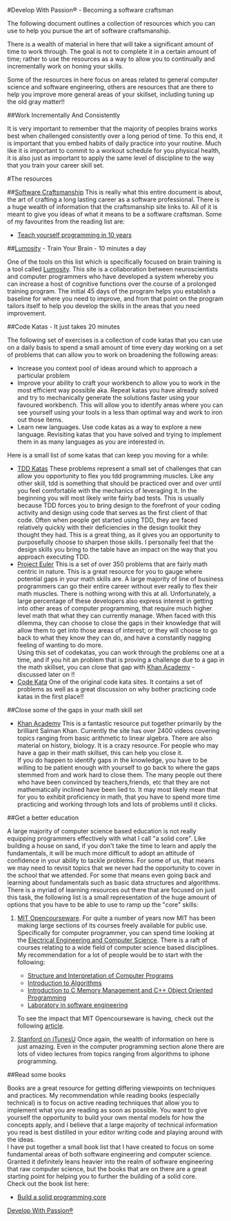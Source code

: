 #Develop With Passion® - Becoming a software craftsman

The following document outlines a collection of resources which you can use to help you pursue the art of software craftsmanship.  

There is a wealth of material in here that will take a significant amount of time to work through. The goal is not to complete it in a certain amount of time; rather to use the resources as a way to allow you to continually and incrementally work on honing your skills.  

Some of the resources in here focus on areas related to general computer science and software engineering, others are resources that are there to help you improve more general areas of your skillset, including tuning up the old gray matter!!

##Work Incrementally And Consistently  

It is very important to remember that the majority of peoples brains works best when challenged consistently over a long period of time. To this end, it is important that you embed habits of daily practice into your routine. Much like it is important to commit to a workout schedule for you physical health, it is also just as important to apply the same level of discipline to the way that you train your career skill set.

#The resources

##[Software Craftsmanship](http://manifesto.softwarecraftsmanship.org/main/reading)
This is really what this entire document is about, the art of crafting a long lasting career as a software professional. There is a huge wealth of information that the craftsmanship site links to. All of it is meant to give you ideas of what it means to be a software craftsman. Some of my favourites from the reading list are:  

  * [Teach yourself programming in 10 years](http://norvig.com/21-days.html)

##[Lumosity](http://www.lumosity.com/) - Train Your Brain - 10 minutes a day

One of the tools on this list which is specifically focused on brain training is a tool called [Lumosity](http://www.lumosity.com/). This site is a collaboration between neuroscientists and computer programmers who have developed a system whereby you can increase a host of cognitive functions over the course of a prolonged training program. The initial 45 days of the program helps you establish a baseline for where you need to improve, and from that point on the program tailors
itself to help you develop the skills in the areas that you need improvement.

##Code Katas - It just takes 20 minutes

The following set of exercises is a collection of code katas that you can use on a daily basis to spend a small amount of time every day working on a set of problems that can allow you to work on broadening the following areas:  

  * Increase you context pool of ideas around which to approach a particular problem
  * Improve your ability to craft your workbench to allow you to work in the most efficient way possible aka. Repeat katas you have already solved and try to mechanically generate the solutions faster using your favoured workbench. This will allow you to identify areas where you can see yourself using your tools in a less than optimal way and work to iron out those items.
  * Learn new languages. Use code katas as a way to explore a new language. Revisiting katas that you have solved and trying to implement them in as many languages as you are interested in.

Here is a small list of some katas that can keep you moving for a while:

* [TDD Katas](http://sites.google.com/site/tddproblems/all-problems-1)
  These problems represent a small set of challenges that can allow you opportunity to flex you tdd programming muscles. Like any other skill, tdd is something that should be practiced over and over until you feel comfortable with the mechanics of leveraging it. In the beginning you will most likely write fairly bad tests. This is usually because TDD forces you to bring design to the forefront of your coding activity and design using code that serves as the first client of that code.
  Often when people get started using TDD, they are faced relatively quickly with their deficiencies in the design toolkit they thought they had. This is a great thing, as it gives you an opportunity to purposefully choose to sharpen those skills. I personally feel that the design skills you bring to the table have an impact on the way that you approach executing TDD. 
* [Project Euler](http://projecteuler.net/)
  This is a set of over 350 problems that are fairly math centric in nature. This is a great resource for you to gauge where potential gaps in your math skills are. A large majority of line of business programmers can go their entire career without ever really to flex their math muscles. There is nothing wrong with this at all. Unfortunately, a large percentage of these developers also express interest in getting into other areas of computer programming, that require much higher level
  math that what they can currently manage. When faced with this dilemma, they can choose to close the gaps in their knowledge that will allow them to get into those areas of interest; or they will choose to go back to what they know they can do, and have a constantly nagging feeling of wanting to do more.  
  Using this set of codekatas, you can work through the problems one at a time, and if you hit an problem that is proving a challenge due to a gap in the math skillset, you can close that gap with [Khan Academy](http://www.khanacademy.org/) - discussed later on !!
* [Code Kata](http://codekata.pragprog.com/)
  One of the original code kata sites. It contains a set of problems as well as a great discussion on why bother practicing code katas in the first place!!


##Close some of the gaps in your math skill set

* [Khan Academy](http://www.khanacademy.org/)
  This is a fantastic resource put together primarily by the brilliant Salman Khan. Currently the site has over 2400 videos covering topics ranging from basic arithmetic to linear algebra. There are also material on history, biology. It is a crazy resource. For people who may have a gap in their math skillset, this can help you close it.  
  If you do happen to identify gaps in the knowledge, you have to be willing to be patient enough with yourself to go back to where the gaps stemmed from and work hard to close them. The many people out there who have been convinced by teachers,friends, etc that they are not mathematically inclined have been lied to. It may most likely mean that for you to exhibit proficiency in math, that you have to spend more time practicing and working through lots and lots of problems until it
  clicks. 

##Get a better education

A large majority of computer science based education is not really equipping programmers effectively with what I call "a solid core". Like building a house on sand, if you don't take the time to learn and apply the fundamentals, it will be much more difficult to adopt an attitude of confidence in your ability to tackle problems. For some of us, that means we may need to revisit topics that we never had the opportunity to cover in the school that we attended. For some that
  means even going back and learning about fundamentals such as basic data structures and algorithms. There is a myriad of learning resources out there that are focused on just this task, the following list is a small representation of the huge amount of options that you have to be able to use to ramp up the "core" skills:

1. [MIT Opencourseware](http://ocw.mit.edu/). 
   For quite a number of years now MIT has been making large sections of its courses freely available for public use. Specifically for computer programmer, you can spend time looking at the [Electrical Engineering and Computer Science](http://ocw.mit.edu/courses/electrical-engineering-and-computer-science). There is a raft of courses relating to a wide field of computer science based disciplines. My recommendation for a lot of people would be to start with the following:
   * [Structure and Interpretation of Computer Programs](http://ocw.mit.edu/courses/electrical-engineering-and-computer-science/6-001-structure-and-interpretation-of-computer-programs-spring-2005)
   * [Introduction to Algorithms](http://ocw.mit.edu/courses/electrical-engineering-and-computer-science/6-006-introduction-to-algorithms-spring-2008)
   * [Introduction to C Memory Management and C++ Object Oriented Programming](http://ocw.mit.edu/courses/electrical-engineering-and-computer-science/6-088-introduction-to-c-memory-management-and-c-object-oriented-programming-january-iap-2010)
   * [Laboratory in software engineering](http://ocw.mit.edu/courses/electrical-engineering-and-computer-science/6-170-laboratory-in-software-engineering-fall-2005)

   To see the impact that MIT Opencourseware is having, check out the following [article](http://www.wired.com/wired/archive/11.09/mit.html).

2. [Stanford on iTunesU](http://itunes.stanford.edu/)
   Once again, the wealth of information on here is just amazing. Even in the computer programming section alone there are lots of video lectures from topics ranging from algorithms to iphone programming.

##Read some books

Books are a great resource for getting differing viewpoints on techniques and practices. My recommendation while reading books (especially technical) is to focus on active reading techniques that allow you to implement what you are reading as soon as possible. You want to give yourself the opportunity to build your own mental models for how the concepts apply, and I believe that a large majority of technical information you read is best distilled in your editor writing code
and playing around with the ideas.  
I have put together a small book list that I have created to focus on some fundamental areas of both software engineering and computer science. Granted it definitely leans heavier into the realm of software engineering that raw computer science, but the books that are on there are a great starting point for helping you to further the building of a solid core.  
Check out the book list here:   

  * [Build a solid programming core](http://www.amazon.com/Building-A-Solid-Programming-Core/lm/R39PW96KKNBR79/ref=cm_lm_byauthor_title_full)

[Develop With Passion®](http://www.developwithpassion.com)
